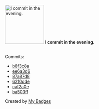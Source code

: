 <img src="https://github.com/my-badges/my-badges/blob/master/src/all-badges/time-of-commit/evening-commits.png?raw=true" alt="I commit in the evening." title="I commit in the evening." width="128">
<strong>I commit in the evening.</strong>
<br><br>

Commits:

- <a href="https://github.com/andrewjswan/WifiRemote/commit/b8f3c8a01ec65e4b1bd880306b852e7425b46ab8">b8f3c8a</a>
- <a href="https://github.com/andrewjswan/MPExtended/commit/ee6a3d6410661508ae4d088f62e406224137c1c3">ee6a3d6</a>
- <a href="https://github.com/andrewjswan/EspHoMaTriXv2/commit/87a87d875854fdbbf72e5c6d17f8c8180a1fe82d">87a87d8</a>
- <a href="https://github.com/andrewjswan/EspHoMaTriXv2/commit/6210ddeb005b1f7e6d9824733924191811d0a7ca">6210dde</a>
- <a href="https://github.com/andrewjswan/EspHoMaTriXv2/commit/caf2a0ebb8e8456d509c45ad56b832fabde94508">caf2a0e</a>
- <a href="https://github.com/andrewjswan/EspHoMaTriXv2/commit/ba503ffdbb9558222374e580e9ec861cbc1eda60">ba503ff</a>


Created by <a href="https://github.com/my-badges/my-badges">My Badges</a>
